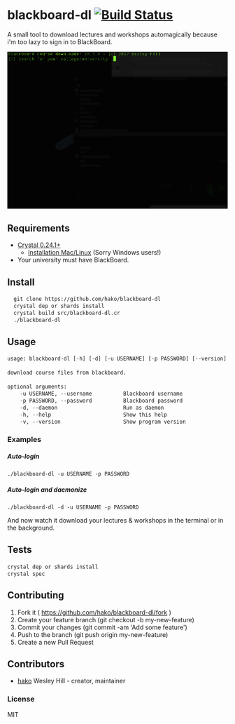 # blackboard-dl [![Build Status](https://travis-ci.org/hako/blackboard-dl.svg?branch=master)](https://travis-ci.org/hako/blackboard-dl)

A small tool to download lectures and workshops automagically because i'm too lazy to sign in to BlackBoard.

![](demo.gif)

## Requirements
+ [Crystal 0.24.1+](https://crystal-lang.org) 
    +   [Installation Mac/Linux](https://crystal-lang.org) (Sorry Windows users!)
+ Your university must have BlackBoard.

## Install

```
  git clone https://github.com/hako/blackboard-dl
  crystal dep or shards install
  crystal build src/blackboard-dl.cr
  ./blackboard-dl
```

## Usage
```
usage: blackboard-dl [-h] [-d] [-u USERNAME] [-p PASSWORD] [--version]

download course files from blackboard.

optional arguments:
    -u USERNAME, --username          Blackboard username
    -p PASSWORD, --password          Blackboard password
    -d, --daemon                     Run as daemon
    -h, --help                       Show this help
    -v, --version                    Show program version
```

### Examples

##### Auto-login
```
./blackboard-dl -u USERNAME -p PASSWORD
```

##### Auto-login and daemonize
```
./blackboard-dl -d -u USERNAME -p PASSWORD
```

And now watch it download your lectures & workshops in the terminal or in the background.

## Tests

```
crystal dep or shards install
crystal spec
```

## Contributing

1. Fork it ( https://github.com/hako/blackboard-dl/fork )
2. Create your feature branch (git checkout -b my-new-feature)
3. Commit your changes (git commit -am 'Add some feature')
4. Push to the branch (git push origin my-new-feature)
5. Create a new Pull Request

## Contributors

- [hako](https://github.com/hako) Wesley Hill - creator, maintainer

### License

MIT

